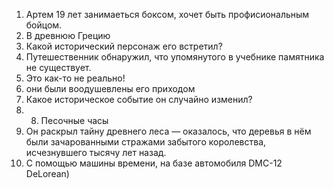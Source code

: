 1. Артем 19 лет занимаеться боксом, хочет быть профисиональным бойцом.
2. В древнюю Грецию
3. Какой исторический персонаж его встретил?
4. Путешественник обнаружил, что упомянутого в учебнике памятника не существует.
5. Это как-то не реально!
6. они были воодушевлены его приходом 
7. Какое историческое событие он случайно изменил?
8. 8. Песочные часы
9. Он раскрыл тайну древнего леса — оказалось, что деревья в нём были зачарованными стражами забытого королевства, исчезнувшего тысячу лет назад.
10. С помощью машины времени, на базе автомобиля DMC-12 DeLorean)
